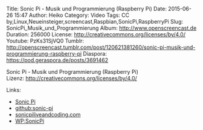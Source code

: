 Title: Sonic Pi - Musik und Programmierung (Raspberry Pi)
Date: 2015-06-26 15:47
Author: Heiko
Category: Video
Tags: CC by,Linux,Neueinsteiger,screencast,Raspbian,SonicPi,RaspberryPi
Slug: SonicPi_Musik_und_Programmierung
Album: http://www.openscreencast.de
Duration: 256000
License: http://creativecommons.org/licenses/by/4.0/
Youtube: PzKs31SjVQ0
Tumblr: http://openscreencast.tumblr.com/post/120621381260/sonic-pi-musik-und-programmierung-raspberry-pi
Diaspora: https://pod.geraspora.de/posts/3691462

Sonic Pi - Musik und Programmierung (Raspberry Pi)  
Lizenz: <http://creativecommons.org/licenses/by/4.0/>  
  

Links:

  * [Sonic Pi](http://sonic-pi.net/ "Link zu sonic-pi.net" )
  * [github:sonic-pi](https://github.com/samaaron/sonic-pi "Link zu github.com" )
  * [sonicpiliveandcoding.com](http://www.sonicpiliveandcoding.com/ "Link zu www.sonicpiliveandcoding.com" )
  * [WP:SonicPi](http://en.wikipedia.org/wiki/Sonic_Pi "Link zu en.wikipedia.org" )

